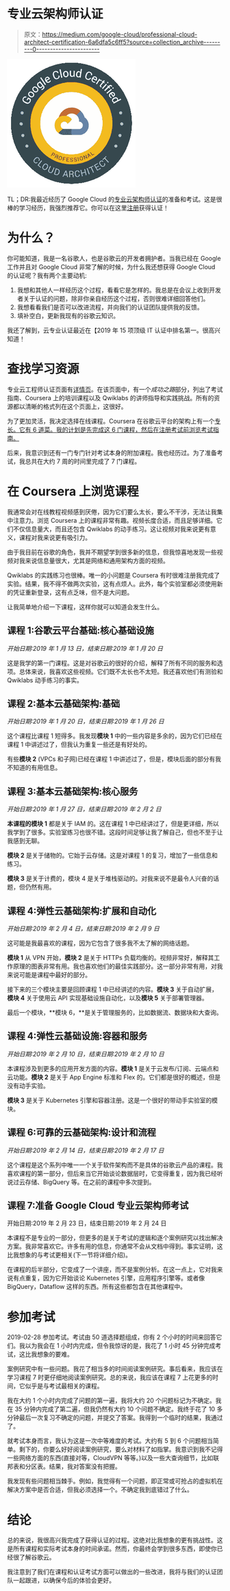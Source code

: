 # 专业云架构师认证

> 原文：<https://medium.com/google-cloud/professional-cloud-architect-certification-6a6dfa5c6ff5?source=collection_archive---------0----------------------->

![](img/f65be356536a4506c7a17137a98034cd.png)

TL；DR:我最近经历了 Google Cloud 的[专业云架构师认证](https://cloud.google.com/certification/cloud-architect)的准备和考试。这是很棒的学习经历，我强烈推荐它。你可以在这里[注册](https://webassessor.com/wa.do?page=publicHome&branding=GOOGLECLOUD)获得认证！

# 为什么？

你可能知道，我是一名谷歌人，也是谷歌云的开发者拥护者。当我已经在 Google 工作并且对 Google Cloud 非常了解的时候，为什么我还想获得 Google Cloud 的认证呢？我有两个主要动机:

1.  我想和其他人一样经历这个过程，看看它是怎样的。我总是在会议上收到开发者关于认证的问题，除非你亲自经历这个过程，否则很难详细回答他们。
2.  我想看看我们是否可以改进流程，并向我们的认证团队提供我的反馈。
3.  填补空白，更新我现有的谷歌云知识。

我还了解到，云专业认证最近在【2019 年 15 项顶级 IT 认证中排名第一。很高兴知道！

# 查找学习资源

专业云工程师认证页面有[详情页](https://cloud.google.com/certification/cloud-architect)。在该页面中，有一个*成功之路*部分，列出了考试指南、Coursera 上的培训课程以及 Qwiklabs 的讲师指导和实践挑战。所有的资源都以清晰的格式列在这个页面上，这很好。

为了更加灵活，我决定选择在线课程。Coursera 在谷歌云平台的架构上有一个[专长。它有 6 道菜。我的计划是先完成这 6 门课程，然后在注册考试前浏览考试指南。](https://www.coursera.org/specializations/gcp-architecture)

后来，我意识到还有一门专门针对考试本身的附加课程。我也经历过。为了准备考试，我总共在大约 7 周的时间里完成了 7 门课程。

# 在 Coursera 上浏览课程

我通常会对在线教程视频感到厌倦，因为它们要么太长，要么不干涉，无法让我集中注意力。浏览 Coursera 上的课程非常有趣。视频长度合适，而且足够详细。它们不仅信息量大，而且还包含 Qwiklabs 的动手练习。这让视频对我来说更有意义，课程对我来说更有吸引力。

由于我目前在谷歌的角色，我并不期望学到很多新的信息，但我惊喜地发现一些视频对我来说信息量很大，尤其是网络和通用架构方面的视频。

Qwiklabs 的实践练习也很棒。唯一的小问题是 Coursera 有时很难注册我完成了实验。结果，我不得不做两次实验，这有点烦人。此外，每个实验室都必须使用新的凭证重新登录，这有点乏味，但不是大问题。

让我简单地介绍一下课程，这样你就可以知道会发生什么。

## 课程 1:谷歌云平台基础:核心基础设施

*开始日期:2019 年 1 月 13 日，结束日期:2019 年 1 月 20 日*

这是我学的第一门课程。这是对谷歌云的很好的介绍，解释了所有不同的服务和选项。总体来说，我喜欢这些视频。它们既不太长也不太短。我还喜欢他们有测验和 Qwiklabs 动手练习的事实。

## 课程 2:基本云基础架构:基础

*开始日期:2019 年 1 月 20 日，结束日期:2019 年 1 月 26 日*

这个课程比课程 1 短得多。我发现**模块 1** 中的一些内容是多余的，因为它们已经在课程 1 中讲述过了，但我认为重复一些还是有好处的。

有些**模块 2** (VPCs 和子网)已经在课程 1 中讲述过了，但是，模块后面的部分有我不知道的有用信息。

## 课程 3:基本云基础架构:核心服务

*开始日期:2019 年 1 月 27 日，结束日期:2019 年 2 月 2 日*

**本课程的模块 1** 都是关于 IAM 的。这在课程 1 中已经讲过了，但是更详细，所以我学到了很多。实验室练习也很不错。这段时间足够让我了解自己，但也不至于让我感到无聊。

**模块 2** 是关于储物的。它始于云存储。这是对课程 1 的复习，增加了一些信息和练习。

**模块 3** 是关于计费的，模块 4 是关于堆栈驱动的。对我来说不是最令人兴奋的话题，但仍然有用。

## 课程 4:弹性云基础架构:扩展和自动化

*开始日期:2019 年 2 月 4 日，结束日期:2019 年 2 月 9 日*

这可能是我最喜欢的课程，因为它包含了很多我不太了解的网络话题。

**模块 1** 从 VPN 开始，**模块 2** 是关于 HTTPs 负载均衡的。视频非常好，解释其工作原理的图表非常有用。我也喜欢他们的最佳实践部分。这一部分非常有用，对我来说可能是课程中最好的部分。

接下来的三个模块主要是回顾课程 1 中已经讲述的内容。**模块 3** 关于自动扩展，**模块 4** 关于使用云 API 实现基础设施自动化，以及**模块 5** 关于部署管理器。

最后一个模块，**模块 6，**是关于管理服务的，比如数据流、数据块和大查询。

## 课程 4:弹性云基础设施:容器和服务

*开始日期:2019 年 2 月 10 日，结束日期:2019 年 2 月 10 日*

本课程涉及到更多的应用开发方面的内容。**模块 1** 是关于云发布/订阅、云端点和云功能。**模块 2** 是关于 App Engine 标准和 Flex 的。它们都是很好的概述，但是没有动手实验。

**模块 3** 是关于 Kubernetes 引擎和容器注册。这是一个很好的带动手实验室的模块。

## 课程 6:可靠的云基础架构:设计和流程

*开始日期:2019 年 2 月 14 日，结束日期:2019 年 2 月 17 日*

这个课程是这个系列中唯一一个关于软件架构而不是具体的谷歌云产品的课程。我喜欢课程的第一部分，但后来当它开始谈论数据层时，它变得重复，因为我已经听说过云存储、BigQuery 等。在之前的课程中多次提到。

## 课程 7:准备 Google Cloud 专业云架构师考试

开始日期:2019 年 2 月 23 日，结束日期:2019 年 2 月 24 日

本课程不是专业的一部分，但更多的是关于考试的逻辑和逐个案例研究以找出解决方案。我非常喜欢它。许多有用的信息，你通常不会从文档中得到。事实证明，这比我想象的与考试更相关(下一节将详细介绍)。

在课程的后半部分，它变成了一个讲座，而不是案例分析。在这一点上，它对我来说有点重复，因为它开始谈论 Kubernetes 引擎，应用程序引擎等。或者像 BigQuery，Dataflow 这样的东西。所有这些都包含在其他课程中。

# 参加考试

2019-02-28 参加考试。考试由 50 道选择题组成，你有 2 个小时的时间来回答它们。我以为我会在 1 小时内完成，但令我惊讶的是，我花了 1 小时 45 分钟完成考试，这比我想象的要难。

案例研究中有一些问题。我花了相当多的时间阅读案例研究。事后看来，我应该在学习课程 7 时更仔细地阅读案例研究。总的来说，我应该在课程 7 上花更多的时间，它似乎是与考试最相关的课程。

我在大约 1 个小时内完成了问题的第一遍，我将大约 20 个问题标记为不确定。我在 35 分钟内完成了第二遍，但我仍然有大约 10 个问题不确定。我终于花了 10 多分钟最后一次复习不确定的问题，并提交了答案。我得到一个临时的结果，我通过了。

就考试本身而言，我认为这是一次中等难度的考试。大约有 5 到 6 个问题相当简单。剩下的，你要么好好阅读案例研究，要么对材料了如指掌。我意识到我不记得一些网络方面的东西(直接对等，CloudVPN 等等。)以及一些大查询细节，比如联邦表和分区表。结果，我对答案没有把握。

我发现有些问题相当棘手。例如，我觉得有一个问题，即正常或可抢占的虚拟机在解决方案中是否合适，但我必须选择一个。不确定我到底错过了什么。

# 结论

总的来说，我很高兴我完成了获得认证的过程。这绝对比我想象的更有挑战性。这是所有课程和实际考试本身的时间承诺。然而，你最终会学到很多东西，即使你已经很了解谷歌云。

我注意到了我们在课程和认证考试方面可以做出的一些改进，我将与我们的认证团队一起跟进，以确保今后的体验会更好。